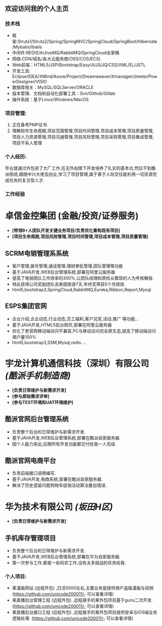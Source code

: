 ## 欢迎访问我的个人主页

### 技术栈

- 框架:Struts1/Struts2/Spring/SpringMVC/SpringCloud/SpringBoot/Hibernate/Mybatis/Ibatis
- 中间件:REDIS/ActiveMQ/RabbitMQ/SpringCloud全家桶
- 网络:CDN/域名/各大云服务商(OSS/COS/ECS)
- Web前端：HTML5/JSP/Bootstrap/EasyUI/JS/JQ/CSS/XML/EL/JSTL
- 开发工具: Eclipse/IDEA/XMind/Axure/Project/Dreamweaver/Xmanager/Jmeter/PowerDesigner/VISIO
- 数据库相关：MySQL/SQLServer/ORACLE
- 版本管理、文档和自动化部署工具：Svn/Github/Gitlab
- 操作系统：基于Linux/Windows/MacOS

### 项目管理:
1. 正在备考PMP证书.
2. 理解软件生命周期,项目范围管理,项目时间管理,项目成本管理,项目质量管理,项目人力资源管理,项目沟通管理,项目风险管理,项目采购管理,项目集成管理,项目干系人管理

### 个人经历:
毕业就通过外包进了大厂工作,在无外权限下开发培养了扎实的基本功,然后干到酷派倒闭,跟随中兴大佬去创业,学习了项目管理,属于善于人际交往能利用一切资源完成任务的复合型人才.

### 工作经验
# 卓信金控集团 (金融/投资/证券服务)

- **[带领8+人团队开发关键业务项目/负责优化重构现有项目]**
- **[项目生命周期,项目风险管理,项目时间管理,项目成本管理,项目质量管理]**

## SCRM电销管理系系统

- 客户管理,拨号管理,通话管理,理财审批管理,团队管理等功能
- 基于JAVA开发,WEB后台管理系统,部署在阿里云服务器
- 提高了电销团队工作效率的300%,让团队经理和质检从繁琐的人为考核解放.
- 特此获得公司奖励团队去泰国旅游7天,年终奖荣获5个月绩效.
- html5,bootstrap3,SpringCloud,RabbitMQ,Eureka,Ribbon,Report,Mysql

## ESPS集团官网

- 企业介绍,企业动态,行业动态,员工福利,客户兑奖,活动,推广 等功能...
- 基于JAVA开发,HTML5前台网页,部署在阿里云服务器
- 优化了老官网移动端访问不兼容,PC与移动访问完全原生态,提高了移动端访问用户量100%
- html5,bootstrap3,SSM,Mysql,redis ...

# 宇龙计算机通信科技（深圳）有限公司 _(酷派手机制造商)_

- **[负责日常维护与新需求开发]**
- **[参与原始需求评审]**
- **[参与TEST环境和UAT环境维护]**

## 酷派官网后台管理系统

- 负责整个后台的日常维护与新需求开发.
- 基于JAVA开发,WEB后台管理系统,部署在酷派自家服务器.
- 因个人能力突出,后期所有开发功能都交付给我一人完成.

## 酷派官网电商平台

- 负责前端接口调用编写.
- 基于JAVA开发,电商系统,部署在酷派自家服务器.
- 解决了历史遗留问题购物车促销活动算法叠加错误.

# 华为技术有限公司 _(坂田H区)_

- **[负责日常维护与新需求开发]**

## 手机库存管理项目

- 负责整个后台的日常维护与新需求开发.
- 基于JAVA开发,WEB后台管理系统,部署在华为自家服务器.
- 第一次参与工作,都是一些码农工作,没有太多挑战的任务给我.

### 个人项目:

 - 某漫画网站 (远程外包) ,日活5000左右,主要业务是提供用户盗版漫画与视频. (https://github.com/unicode200011/- 可以查看详情)
 - 某直播后台管理工程 (远程外包) ,远程接手的某外包项目基于guns二次开发. (https://github.com/unicode200011/- 可以查看详情)
 - 某直播后台接口工程 (远程外包) ,远程接手的某外包项目提供安卓与IOS端业务逻辑处理. (https://github.com/unicode200011/- 可以查看详情)
